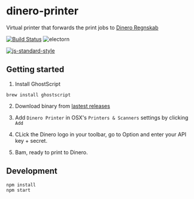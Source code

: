# dinero-printer
Virtual printer that forwards the print jobs to [Dinero Regnskab](https://dinero.dk/)

[![Build Status](https://travis-ci.org/auchenberg/dinero-printer.svg?branch=master)](https://travis-ci.org/auchenberg/dinero-printer)
![electorn](https://img.shields.io/badge/powered%20by-Electron-9feaf9.svg)

[![js-standard-style](https://cdn.rawgit.com/feross/standard/master/badge.svg)](https://github.com/feross/standard)


## Getting started

1. Install GhostScript

```
brew install ghostscript
```

2. Download binary from [lastest releases](https://github.com/auchenberg/dinero-printer/releases)

3. Add `Dinero Printer` in OSX's `Printers & Scanners` settings by clicking `Add`

4. CLick the Dinero logo in your toolbar, go to Option and enter your API key + secret.

5. Bam, ready to print to Dinero.

## Development

```
npm install
npm start
```

